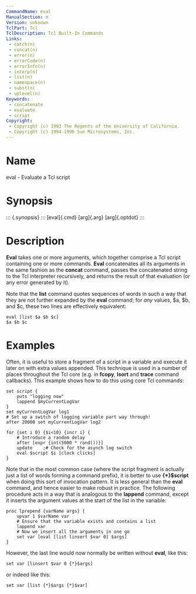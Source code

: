 ```yaml
---
CommandName: eval
ManualSection: n
Version: unknown
TclPart: Tcl
TclDescription: Tcl Built-In Commands
Links:
 - catch(n)
 - concat(n)
 - error(n)
 - errorCode(n)
 - errorInfo(n)
 - interp(n)
 - list(n)
 - namespace(n)
 - subst(n)
 - uplevel(n)
Keywords:
 - concatenate
 - evaluate
 - script
Copyright:
 - Copyright (c) 1993 The Regents of the University of California.
 - Copyright (c) 1994-1996 Sun Microsystems, Inc.
---
```


# Name

eval - Evaluate a Tcl script

# Synopsis

::: {.synopsis} :::
[eval]{.cmd} [arg]{.arg} [arg]{.optdot}
:::

# Description

**Eval** takes one or more arguments, which together comprise a Tcl script containing one or more commands. **Eval** concatenates all its arguments in the same fashion as the **concat** command, passes the concatenated string to the Tcl interpreter recursively, and returns the result of that evaluation (or any error generated by it).

Note that the **list** command quotes sequences of words in such a way that they are not further expanded by the **eval** command; for *any* values, $a, $b, and $c, these two lines are effectively equivalent:

```
eval [list $a $b $c]
$a $b $c
```

# Examples

Often, it is useful to store a fragment of a script in a variable and execute it later on with extra values appended. This technique is used in a number of places throughout the Tcl core (e.g. in **fcopy**, **lsort** and **trace** command callbacks). This example shows how to do this using core Tcl commands:

```
set script {
    puts "logging now"
    lappend $myCurrentLogVar
}
set myCurrentLogVar log1
# Set up a switch of logging variable part way through!
after 20000 set myCurrentLogVar log2

for {set i 0} {$i<10} {incr i} {
    # Introduce a random delay
    after [expr {int(5000 * rand())}]
    update    ;# Check for the asynch log switch
    eval $script $i [clock clicks]
}
```

Note that in the most common case (where the script fragment is actually just a list of words forming a command prefix), it is better to use **{*}$script** when doing this sort of invocation pattern.  It is less general than the **eval** command, and hence easier to make robust in practice. The following procedure acts in a way that is analogous to the **lappend** command, except it inserts the argument values at the start of the list in the variable:

```
proc lprepend {varName args} {
    upvar 1 $varName var
    # Ensure that the variable exists and contains a list
    lappend var
    # Now we insert all the arguments in one go
    set var [eval [list linsert $var 0] $args]
}
```

However, the last line would now normally be written without **eval**, like this:

```
set var [linsert $var 0 {*}$args]
```

or indeed like this:

```
set var [list {*}$args {*}$var]
```

